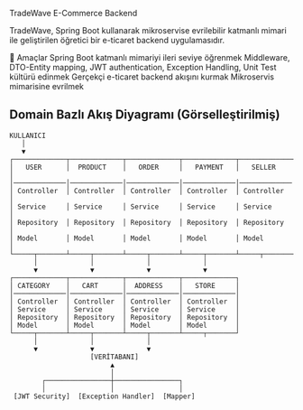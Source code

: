 TradeWave
E-Commerce Backend

TradeWave, Spring Boot kullanarak mikroservise evrilebilir katmanlı mimari ile geliştirilen öğretici bir e-ticaret backend uygulamasıdır.

🎯 Amaçlar
Spring Boot katmanlı mimariyi ileri seviye öğrenmek
Middleware, DTO-Entity mapping, JWT authentication, Exception Handling, Unit Test kültürü edinmek
Gerçekçi e-ticaret backend akışını kurmak
Mikroservis mimarisine evrilmek

## Domain Bazlı Akış Diyagramı (Görselleştirilmiş)

```
KULLANICI
   │
   ▼
┌─────────────┬─────────────┬─────────────┬─────────────┬─────────────┐
│   USER      │  PRODUCT    │   ORDER     │   PAYMENT   │   SELLER    │
│─────────────│─────────────│─────────────│─────────────│─────────────│
│ Controller  │ Controller  │ Controller  │ Controller  │ Controller  │
│ Service     │ Service     │ Service     │ Service     │ Service     │
│ Repository  │ Repository  │ Repository  │ Repository  │ Repository  │
│ Model       │ Model       │ Model       │ Model       │ Model       │
└─────┬───────┴─────┬───────┴─────┬───────┴─────┬───────┴─────┬───────┘
      │             │             │             │
      ▼             ▼             ▼             ▼
┌─────────────┬─────────────┬─────────────┬─────────────┐
│ CATEGORY    │   CART      │  ADDRESS    │   STORE     │
│─────────────│─────────────│─────────────│─────────────│
│ Controller  │ Controller  │ Controller  │ Controller  │
│ Service     │ Service     │ Service     │ Service     │
│ Repository  │ Repository  │ Repository  │ Repository  │
│ Model       │ Model       │ Model       │ Model       │
└─────┬───────┴─────┬───────┴─────┬───────┴─────┬───────┘
      │             │             │
      ▼             ▼             ▼
                    [VERİTABANI]
                         ▲
                         │
        ┌────────────────┼────────────────┐
        │                │                │
 [JWT Security]  [Exception Handler]  [Mapper]
```

